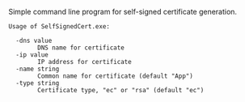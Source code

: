 Simple command line program for self-signed certificate generation.

```
Usage of SelfSignedCert.exe:

  -dns value
        DNS name for certificate
  -ip value
        IP address for certificate
  -name string
        Common name for certificate (default "App")
  -type string
        Certificate type, "ec" or "rsa" (default "ec")
```
